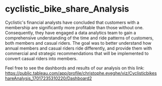 # cyclistic_bike_share_Analysis
Cyclistic's financial analysts have concluded that customers with a membership are significantly more profitable than those without one.
Consequently, they have engaged a data analytics team to gain a comprehensive understanding of the time and ride patterns of customers, both members and casual riders.
The goal was to bett er understand how annual members and casual riders ride differently, 
and provide them with commercial and strategic recommendations that will be implemented to convert casual riders into members.

Feel free to see the dashbords and results of our analysis on this link: https://public.tableau.com/app/profile/christophe.eyeghe/viz/CyclisticbikeshareAnalysis_17017235310220/Dashboard2
